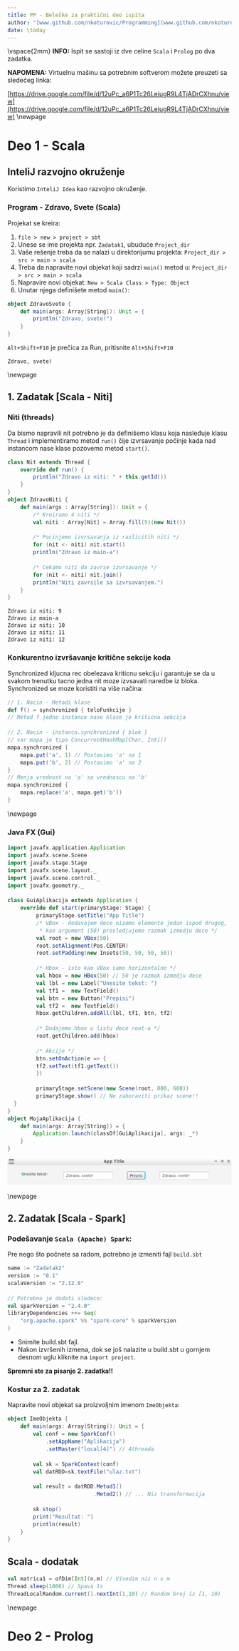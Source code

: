 ```yaml
---
title: PP - Beleške za praktični deo ispita
author: "[www.github.com/nkoturovic/Programming](www.github.com/nkoturovic/Programming)"
date: \today
---
```

\vspace{2mm}
**INFO:** Ispit se sastoji iz dve celine `Scala` i `Prolog` po dva zadatka.


**NAPOMENA:** Virtuelnu mašinu sa potrebnim softverom možete preuzeti sa sledećeg linka:

 [https://drive.google.com/file/d/12uPc_a6P1Tc26LeiugR9L4TjADrCXhnu/view](https://drive.google.com/file/d/12uPc_a6P1Tc26LeiugR9L4TjADrCXhnu/view)
\newpage

# Deo 1 - Scala
## InteliJ razvojno okruženje
Koristimo `InteliJ Idea` kao razvojno okruženje.

### Program - Zdravo, Svete (Scala)
Projekat se kreira:

1. `file > new > project > sbt`
2. Unese se ime projekta npr. `Zadatak1`, ubuduće `Project_dir`
3. Vaše rešenje treba da se nalazi u direktorijumu projekta: `Project_dir > src > main > scala`
5. Treba da napravite novi objekat koji sadrzi `main()` metod u: `Project_dir > src > main > scala`
6. Napravire novi objekat: `New > Scala Class > Type: Object`
7. Unutar njega definišete metod `main()`:

```{.scala caption="Zdravo, svete!"}
object ZdravoSvete {
    def main(args: Array[String]): Unit = {
        println("Zdravo, svete!")
    }
}
```
`Alt+Shift+F10` je prečica za Run, pritisnite `Alt+Shift+F10`
```
Zdravo, svete!
```
\newpage

## 1. Zadatak [Scala - Niti]
### Niti (threads)
Da bismo napravili nit potrebno je da definišemo klasu koja nasleđuje klasu `Thread` i implementiramo metod `run()` čije izvrsavanje počinje kada nad instancom nase klase pozovemo metod `start()`.

```{.scala caption="Niti"}
class Nit extends Thread {
    override def run() {
        println("Zdravo iz niti: " + this.getId())
    }
}
object ZdravoNiti {
    def main(args : Array[String]): Unit = {
        /* Kreiramo 4 niti */
        val niti : Array[Nit] = Array.fill(5)(new Nit())

        /* Pocinjemo izvrsavanja iz razlicitih niti */
        for (nit <- niti) nit.start()
        println("Zdravo iz main-a")

        /* Cekamo niti da zavrse izvrsavanje */
        for (nit <- niti) nit.join()
        println("Niti zavrsile sa izvrsavanjem.")
    }
}
```
```
Zdravo iz niti: 9
Zdravo iz main-a
Zdravo iz niti: 10
Zdravo iz niti: 11
Zdravo iz niti: 12
```

### Konkurentno izvršavanje kritične sekcije koda

Synchronized kljucna rec obelezava kriticnu sekciju
i garantuje se da u svakom trenutku tacno jedna nit moze izvsavati naredbe iz bloka.
Synchronized se moze koristiti na više načina:
```{.scala caption="Synchronized"}
// 1. Nacin - Metodi klase
def f() = synchronized { teloFunkcije }
// Metod f jedne instance nase klase je kriticna sekcija

// 2. Nacin - instanca.synchronized { blok }
// var mapa je tipa ConcurrentHashMap[Char, Int]()
mapa.synchronized {
    mapa.put('a', 1) // Postavimo 'a' na 1 
    mapa.put('b', 2) // Postavimo 'a' na 2 
}
// Menja vrednost na 'a' sa vrednoscu na 'b'
mapa.synchronized {
    mapa.replace('a', mapa.get('b'))
}

```
\newpage

### Java FX (Gui)

```{.scala caption="Gui aplikacija koja prepisuje iz jednog TextField elementa u drugi" label="lst:jfxprepis"}
import javafx.application.Application
import javafx.scene.Scene
import javafx.stage.Stage
import javafx.scene.layout._
import javafx.scene.control._
import javafx.geometry._

class GuiAplikacija extends Application {
    override def start(primaryStage: Stage) {
         primaryStage.setTitle("App Title")
         /* VBox - dodavajem dece nizemo elemente jedan ispod drugog,
          * kao argument (50) prosledjujemo razmak izmedju dece */
         val root = new VBox(50)
         root.setAlignment(Pos.CENTER)
         root.setPadding(new Insets(50, 50, 50, 50))

         /* Hbox - isto kao VBox samo horizontalno */
         val hbox = new HBox(50) // 50 je razmak izmedju dece
         val lbl = new Label("Unesite tekst: ")
         val tf1 =  new TextField()
         val btn = new Button("Prepisi")
         val tf2 =  new TextField()
         hbox.getChildren.addAll(lbl, tf1, btn, tf2)

         /* Dodajemo hbox u listu dece root-a */ 
         root.getChildren.add(hbox)

         /* Akcije */
         btn.setOnAction(e => {
         tf2.setText(tf1.getText())
         })

         primaryStage.setScene(new Scene(root, 800, 600))
         primaryStage.show() // Ne zaboraviti prikaz scene!!
  }
}
object MojaAplikacija {
    def main(args: Array[String]) = {
        Application.launch(classOf[GuiAplikacija], args: _*)
    }
}
```
![Izgled aplikacije iz programa \ref{lst:jfxprepis}](jfx-copy.png)


\newpage

## 2. Zadatak [Scala - Spark]
### Podešavanje `Scala (Apache) Spark`:
Pre nego što počnete sa radom, potrebno je izmeniti fajl `build.sbt`
```scala
name := "Zadatak2"
version := "0.1"
scalaVersion := "2.12.8"

// Potrebno je dodati sledece:
val sparkVersion = "2.4.0"
libraryDependencies ++= Seq(
    "org.apache.spark" %% "spark-core" % sparkVersion
)
```
* Snimite build.sbt fajl.
* Nakon izvršenih izmena, dok se još nalazite u build.sbt u gornjem desnom uglu kliknite na `import project`. 

**Spremni ste za pisanje 2. zadatka!!**

### Kostur za 2. zadatak

Napravite novi objekat sa proizvoljnim imenom `ImeObjekta`:
```{.scala caption="Scala Spark"}
object ImeObjekta {
    def main(args: Array[String]): Unit = {
        val conf = new SparkConf()
            .setAppName("Aplikacija")
            .setMaster("local[4]") // 4threada

        val sk = SparkContext(conf)
        val datRDD=sk.textFile("ulaz.txt")

        val result = datRDD.Metod1()
                           .Metod2() // ... Niz transformacija

        sk.stop()
        print("Rezultat: ")
        println(result)
    }
}
```

## Scala - dodatak
```{.scala caption="Razni primeri" label="lst:razni"}
val matrica1 = ofDim[Int](n,m) // Visedim niz n x m
Thread.sleep(1000) // Spava 1s
ThreadLocalRandom.current().nextInt(1,10) // Random broj iz [1, 10) 
```
\newpage

# Deo 2 - Prolog
